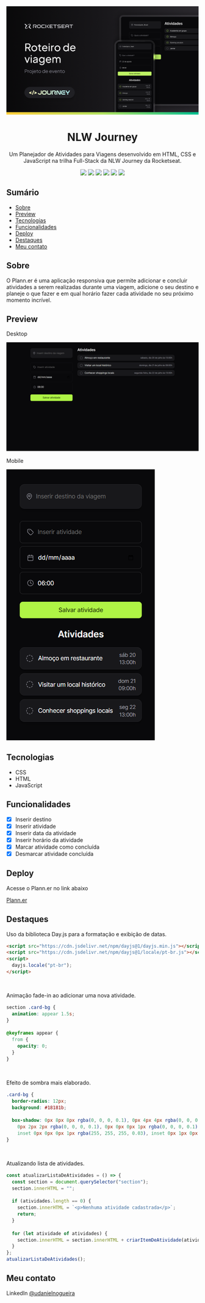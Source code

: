 <div align="center">
  <img src="./assets/img/nlw-journey.png">
  <h1>NLW Journey</h1>
  <p>Um Planejador de Atividades para Viagens desenvolvido em HTML, CSS e JavaScript na trilha Full-Stack da NLW Journey da Rocketseat.</p>
  <img src="https://img.shields.io/github/languages/count/udanielnogueira/nlw-journey-fullstack">
  <img src="https://img.shields.io/github/languages/top/udanielnogueira/nlw-journey-fullstack">
  <img src="https://img.shields.io/github/languages/code-size/udanielnogueira/nlw-journey-fullstack">
  <img src="https://img.shields.io/github/last-commit/udanielnogueira/nlw-journey-fullstack">
  <img src="https://img.shields.io/github/deployments/udanielnogueira/nlw-journey-fullstack/github-pages">
  <img src="https://img.shields.io/badge/responsive-yes-ff69b4">
</div>

## Sumário

- [Sobre](#about)
- [Preview](#preview)
- [Tecnologias](#built-with)
- [Funcionalidades](#key-features)
- [Deploy](#deploy)
- [Destaques](#highlights)
- [Meu contato](#contact)

<h2 id="about">Sobre</h2>

O Plann.er é uma aplicação responsiva que permite adicionar e concluir atividades a serem realizadas durante uma viagem, adicione o seu destino e planeje o que fazer e em qual horário fazer cada atividade no seu próximo momento incrível.

<h2 id="preview">Preview</h2>

Desktop

![Desktop Preview](./assets/img/desktop-screenshot.png "Desktop Preview")

Mobile

<img src="./assets/img/mobile-screenshot.png">

<h2 id="built-with">Tecnologias</h2>

- CSS
- HTML
- JavaScript

<h2 id="key-features">Funcionalidades</h2>

- [x] Inserir destino
- [x] Inserir atividade
- [x] Inserir data da atividade
- [x] Inserir horário da atividade
- [x] Marcar atividade como concluída
- [x] Desmarcar atividade concluída

<h2 id="deploy">Deploy</h2>

Acesse o Plann.er no link abaixo

[Plann.er](https://udanielnogueira.github.io/nlw-journey-fullstack/)

<h2 id="highlights">Destaques</h2>

Uso da biblioteca Day.js para a formatação e exibição de datas.

```html
<script src="https://cdn.jsdelivr.net/npm/dayjs@1/dayjs.min.js"></script>
<script src="https://cdn.jsdelivr.net/npm/dayjs@1/locale/pt-br.js"></script>
<script>
  dayjs.locale("pt-br");
</script>
```

<br>

Animação fade-in ao adicionar uma nova atividade.

```css
section .card-bg {
  animation: appear 1.5s;
}

@keyframes appear {
  from {
    opacity: 0;
  }
}
```

<br>

Efeito de sombra mais elaborado.

```css
.card-bg {
  border-radius: 12px;
  background: #18181b;

  box-shadow: 0px 8px 8px rgba(0, 0, 0, 0.1), 0px 4px 4px rgba(0, 0, 0, 0.1),
    0px 2px 2px rgba(0, 0, 0, 0.1), 0px 0px 0px 1px rgba(0, 0, 0, 0.1),
    inset 0px 0px 0px 1px rgba(255, 255, 255, 0.03), inset 0px 1px 0px rgba(255, 255, 255, 0.03);
}
```

<br>

Atualizando lista de atividades.

```js
const atualizarListaDeAtividades = () => {
  const section = document.querySelector("section");
  section.innerHTML = "";

  if (atividades.length == 0) {
    section.innerHTML = `<p>Nenhuma atividade cadastrada</p>`;
    return;
  }

  for (let atividade of atividades) {
    section.innerHTML = section.innerHTML + criarItemDeAtividade(atividade);
  }
};
atualizarListaDeAtividades();
```

<h2 id="contact">Meu contato</h2>

LinkedIn [@udanielnogueira](https://www.linkedin.com/in/udanielnogueira/)
